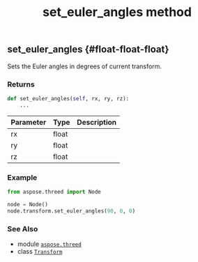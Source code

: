 ﻿---
title: set_euler_angles method
second_title: Aspose.3D for Python via .NET API References
description: 
type: docs
weight: 50
url: /aspose.threed/transform/set_euler_angles/
is_root: false
---

## set_euler_angles {#float-float-float}

Sets the Euler angles in degrees of current transform.


### Returns 





```python
def set_euler_angles(self, rx, ry, rz):
    ...
```


| Parameter | Type | Description |
| :- | :- | :- |
| rx | float |  |
| ry | float |  |
| rz | float |  |

### Example 


```python
from aspose.threed import Node

node = Node()
node.transform.set_euler_angles(90, 0, 0)

```



### See Also
* module [`aspose.threed`](../../)
* class [`Transform`](/3d/python-net/aspose.threed/transform)
